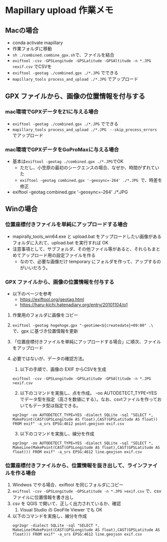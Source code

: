 # Mapillary upload 作業メモ

## Macの場合
- conda activate mapillary
- 作業フォルダに移動
- `sh ./combined.combine_gpx.sh`で、ファイルを結合
- `exiftool -csv -GPSLongitude -GPSLatitude -GPSAltitude -n *.JPG >exif.csv` でCSVを
- `exiftool -geotag ./combined.gpx ./*.JPG` でできる
- `mapillary_tools process_and_upload ./*.JPG` でアップロード

## GPX ファイルから、画像の位置情報を付与する
### mac環境でGPXデータをZ1に与える場合
- `exiftool -geotag ./combined.gpx ./*.JPG` でできる
- `mapillary_tools process_and_upload ./*.JPG　--skip_process_errors` でアップロード


### mac環境でGPXデータをGoProMaxに与える場合
- 基本は`exiftool -geotag ./combined.gpx ./*.JPG`でOK
   - ただし、小笠原の最初のシークエンスの場合、なぜか、時間がずれていた
   - `exiftool -geotag combined.gpx '-geosync=-264' ./*.JPG `で、時差を修正
- exiftool -geotag combined.gpx '-geosync=-264' ./*.JPG 

## Winの場合

### 位置座標付きファイルを単純にアップロードする場合

- mapirally_tools_win64.exe と upload.bat をアップロードしたい画像があるフォルダに入れて、upload.bat を実行すれば OK
- 注意事項として、サブフォルダ、その他ファイル等があると、それらもまとめてアップロード用の設定ファイルを作る
  - なので、必要な画像だけ temporary にフォルダを作って、アップするのがいいだろう。

### GPX ファイルから、画像の位置情報を付与する

- 以下のページを参考
  - https://exiftool.org/geotag.html
  - https://haru-kichi.hatenadiary.org/entry/20101104/p1

1. 作業用のフォルダに画像をコピー
2. `exiftool -geotag hogehoge.gpx "-geotime<${createdate}+09:00" .\` で、gpx に基づき位置情報を更新
3. 「位置座標付きファイルを単純にアップロードする場合」に順次、ファイルをアップロード

4. 必要ではないが、データの確認方法。
    1. 以下の手順で、画像の EXIF からCSVを生成  
    ```
    exiftool -csv -GPSLongitude -GPSLatitude -GPSAltitude -n *.JPG >exif.csv
    ```
    2. 以下のコマンドを実施し、点を作成。 -oo AUTODETECT_TYPE=YES でデータ型を指定（高さを数値にする）。なお、csvtファイルを作っておいてもデータ型は指定できる。
    ```
    ogr2ogr -oo AUTODETECT_TYPE=YES -dialect SQLite -sql "SELECT *, MakePoint(CAST(GPSLongitude AS float),CAST(GPSLatitude AS float)) FROM exif" -a_srs EPSG:4612 point.geojson exif.csv
    ```
    3. 以下のコマンドを実施し、線分を作成
   ```
   ogr2ogr -oo AUTODETECT_TYPE=YES -dialect SQLite -sql "SELECT *, MakeLine(MakePoint(CAST(GPSLongitude AS float),CAST(GPSLatitude AS float))) FROM exif" -a_srs EPSG:4612 line.geojson exif.csv
   ```

### 位置座標付きファイルから、位置情報を抜き出して、ラインファイルを作る場合

1. Windwos でやる場合、exiftool を同じフォルダにコピー
2. `exiftool -csv -GPSLongitude -GPSLatitude -n *.JPG >exif.csv` で、csv ファイルに位置情報を書き出し
3. csv を QGIS で開いて、正しく出力されているか、確認
   1. Visual Studio の GeoFile Viewer でも OK
4. 以下のコマンドを実施し、線分を作成
   ```
   ogr2ogr -dialect SQLite -sql "SELECT *, MakeLine(MakePoint(CAST(GPSLongitude AS float),CAST(GPSLatitude AS float))) FROM exif" -a_srs EPSG:4612 line.geojson exif.csv
   ```
   
